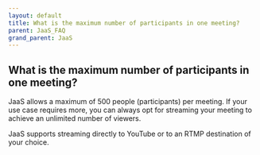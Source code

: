 ```yaml
---
layout: default
title: What is the maximum number of participants in one meeting?
parent: JaaS_FAQ
grand_parent: JaaS
---
```


## What is the maximum number of participants in one meeting?

JaaS allows a maximum of 500 people (participants) per meeting.
If your use case requires more, you can always opt for streaming your meeting to achieve an unlimited number of viewers.

JaaS supports streaming directly to YouTube or to an RTMP destination of your choice.
